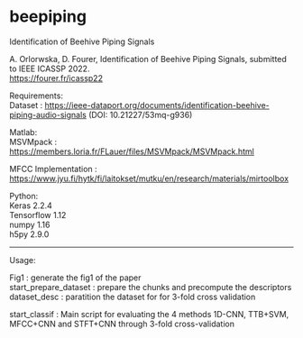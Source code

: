 # beepiping
Identification of Beehive Piping Signals

A. Orlorwska, D. Fourer, Identification of Beehive Piping Signals, submitted to IEEE ICASSP 2022.\
https://fourer.fr/icassp22

Requirements:\
Dataset : https://ieee-dataport.org/documents/identification-beehive-piping-audio-signals  (DOI: 10.21227/53mq-g936)

Matlab:\
MSVMpack : https://members.loria.fr/FLauer/files/MSVMpack/MSVMpack.html 

MFCC Implementation : https://www.jyu.fi/hytk/fi/laitokset/mutku/en/research/materials/mirtoolbox

Python:\
Keras 2.2.4 \
Tensorflow 1.12 \
numpy 1.16 \
h5py 2.9.0

----------
Usage:

Fig1 : generate the fig1 of the paper \
start_prepare_dataset : prepare the chunks and precompute the descriptors \
dataset_desc : paratition the dataset for for 3-fold cross validation 

start_classif : Main script for evaluating the 4 methods 1D-CNN, TTB+SVM, MFCC+CNN and STFT+CNN through 3-fold cross-validation
